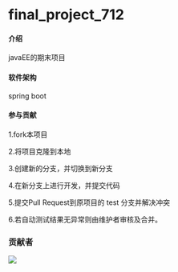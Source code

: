 # final_project_712

#### 介绍
javaEE的期末项目
#### 软件架构
spring boot


#### 参与贡献
1.fork本项目

2.将项目克隆到本地

3.创建新的分支，并切换到新分支

4.在新分支上进行开发，并提交代码

5.提交Pull Request到原项目的 test 分支并解决冲突

6.若自动测试结果无异常则由维护者审核及合并。
### 贡献者

<a href="https://github.com/awsl1110/final_project_712/graphs/contributors">
  <img src="https://contrib.rocks/image?repo=awsl1110/final_project_712" />
</a>
